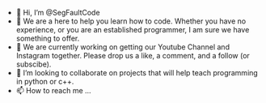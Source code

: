 - 👋 Hi, I’m @SegFaultCode
- 👀 We are a here to help you learn how to code. Whether you have no experience, or you are an established programmer, I am sure 
we have something to offer.
- 🌱 We are currently working on getting our Youtube Channel and Instagram together. Please drop us a like, a comment, and a follow (or subscibe).
- 💞️ I’m looking to collaborate on projects that will help teach programming in python or c++.
- 📫 How to reach me ...

<!---
SegFaultCode/SegFaultCode is a ✨ special ✨ repository because its `README.md` (this file) appears on your GitHub profile.
You can click the Preview link to take a look at your changes.
--->
